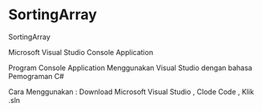 # SortingArray
SortingArray

Microsoft Visual Studio Console Application

Program Console Application Menggunakan Visual Studio dengan bahasa Pemograman C#

Cara Menggunakan : Download Microsoft Visual Studio , Clode Code , Klik .sln
